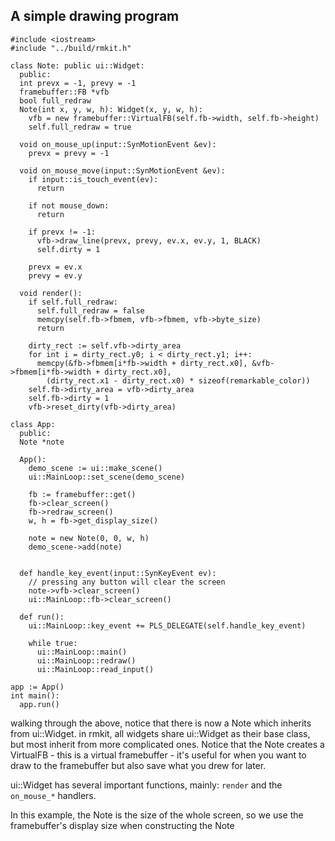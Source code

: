 ## A simple drawing program

```
#include <iostream>
#include "../build/rmkit.h"

class Note: public ui::Widget:
  public:
  int prevx = -1, prevy = -1
  framebuffer::FB *vfb
  bool full_redraw
  Note(int x, y, w, h): Widget(x, y, w, h):
    vfb = new framebuffer::VirtualFB(self.fb->width, self.fb->height)
    self.full_redraw = true

  void on_mouse_up(input::SynMotionEvent &ev):
    prevx = prevy = -1

  void on_mouse_move(input::SynMotionEvent &ev):
    if input::is_touch_event(ev):
      return

    if not mouse_down:
      return

    if prevx != -1:
      vfb->draw_line(prevx, prevy, ev.x, ev.y, 1, BLACK)
      self.dirty = 1

    prevx = ev.x
    prevy = ev.y

  void render():
    if self.full_redraw:
      self.full_redraw = false
      memcpy(self.fb->fbmem, vfb->fbmem, vfb->byte_size)
      return

    dirty_rect := self.vfb->dirty_area
    for int i = dirty_rect.y0; i < dirty_rect.y1; i++:
      memcpy(&fb->fbmem[i*fb->width + dirty_rect.x0], &vfb->fbmem[i*fb->width + dirty_rect.x0],
        (dirty_rect.x1 - dirty_rect.x0) * sizeof(remarkable_color))
    self.fb->dirty_area = vfb->dirty_area
    self.fb->dirty = 1
    vfb->reset_dirty(vfb->dirty_area)

class App:
  public:
  Note *note

  App():
    demo_scene := ui::make_scene()
    ui::MainLoop::set_scene(demo_scene)

    fb := framebuffer::get()
    fb->clear_screen()
    fb->redraw_screen()
    w, h = fb->get_display_size()

    note = new Note(0, 0, w, h)
    demo_scene->add(note)


  def handle_key_event(input::SynKeyEvent ev):
    // pressing any button will clear the screen
    note->vfb->clear_screen()
    ui::MainLoop::fb->clear_screen()

  def run():
    ui::MainLoop::key_event += PLS_DELEGATE(self.handle_key_event)

    while true:
      ui::MainLoop::main()
      ui::MainLoop::redraw()
      ui::MainLoop::read_input()

app := App()
int main():
  app.run()
```

walking through the above, notice that there is now a Note which inherits from
ui::Widget. in rmkit, all widgets share ui::Widget as their base class, but
most inherit from more complicated ones. Notice that the Note creates a
VirtualFB - this is a virtual framebuffer - it's useful for when you want to
draw to the framebuffer but also save what you drew for later.

ui::Widget has several important functions, mainly: `render` and the
`on_mouse_*` handlers. 

In this example, the Note is the size of the whole screen, so we use the
framebuffer's display size when constructing the Note


